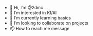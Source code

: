 - 👋 Hi, I’m @2dmc
- 👀 I’m interested in KI/AI
- 🌱 I’m currently learning basics
- 💞️ I’m looking to collaborate on projects
- 📫 How to reach me message

<!---
2dmc/2dmc is a ✨ special ✨ repository because its `README.md` (this file) appears on your GitHub profile.
You can click the Preview link to take a look at your changes.
--->
